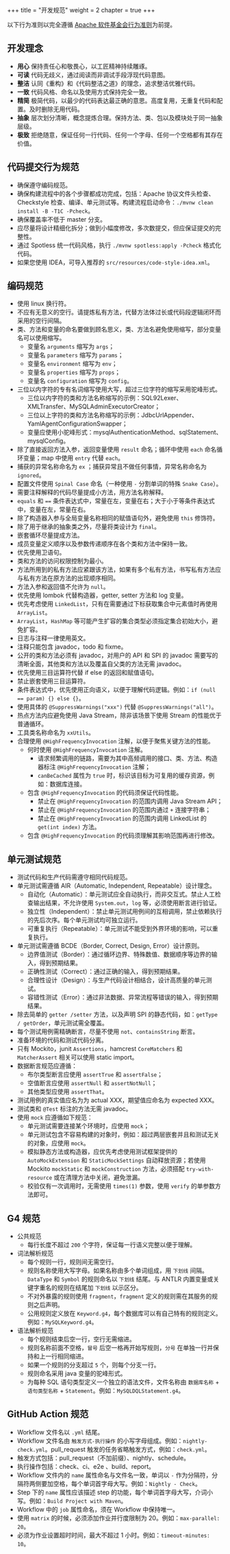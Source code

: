 +++
title = "开发规范"
weight = 2
chapter = true
+++

以下行为准则以完全遵循 [Apache 软件基金会行为准则](https://www.apache.org/foundation/policies/conduct.html)为前提。

## 开发理念

 - **用心** 保持责任心和敬畏心，以工匠精神持续雕琢。
 - **可读** 代码无歧义，通过阅读而非调试手段浮现代码意图。
 - **整洁** 认同《重构》和《代码整洁之道》的理念，追求整洁优雅代码。
 - **一致** 代码风格、命名以及使用方式保持完全一致。
 - **精简** 极简代码，以最少的代码表达最正确的意思。高度复用，无重复代码和配置。及时删除无用代码。
 - **抽象** 层次划分清晰，概念提炼合理。保持方法、类、包以及模块处于同一抽象层级。
 - **极致** 拒绝随意，保证任何一行代码、任何一个字母、任何一个空格都有其存在价值。

## 代码提交行为规范

 - 确保遵守编码规范。
 - 确保构建流程中的各个步骤都成功完成，包括：Apache 协议文件头检查、Checkstyle 检查、编译、单元测试等。构建流程启动命令：`./mvnw clean install -B -T1C -Pcheck`。
 - 确保覆盖率不低于 master 分支。
 - 应尽量将设计精细化拆分；做到小幅度修改，多次数提交，但应保证提交的完整性。
 - 通过 Spotless 统一代码风格，执行 `./mvnw spotless:apply -Pcheck` 格式化代码。
 - 如果您使用 IDEA，可导入推荐的 `src/resources/code-style-idea.xml`。

## 编码规范

 - 使用 linux 换行符。
 - 不应有无意义的空行。请提炼私有方法，代替方法体过长或代码段逻辑闭环而采用的空行间隔。
 - 类、方法和变量的命名要做到顾名思义，类、方法名避免使用缩写，部分变量名可以使用缩写。
   - 变量名 `arguments` 缩写为 `args`；
   - 变量名 `parameters` 缩写为 `params`；
   - 变量名 `environment` 缩写为 `env`；
   - 变量名 `properties` 缩写为 `props`；
   - 变量名 `configuration` 缩写为 `config`。
 - 三位以内字符的专有名词缩写使用大写，超过三位字符的缩写采用驼峰形式。
   - 三位以内字符的类和方法名称缩写的示例：SQL92Lexer、XMLTransfer、MySQLAdminExecutorCreator；
   - 三位以上字符的类和方法名称缩写的示例：JdbcUrlAppender、YamlAgentConfigurationSwapper；
   - 变量应使用小驼峰形式：mysqlAuthenticationMethod、sqlStatement、mysqlConfig。
 - 除了直接返回方法入参，返回变量使用 `result` 命名；循环中使用 `each` 命名循环变量；map 中使用 `entry` 代替 `each`。
 - 捕获的异常名称命名为 `ex` ；捕获异常且不做任何事情，异常名称命名为 `ignored`。
 - 配置文件使用 `Spinal Case` 命名（一种使用 `-` 分割单词的特殊 `Snake Case`）。
 - 需要注释解释的代码尽量提成小方法，用方法名称解释。
 - `equals` 和 `==` 条件表达式中，常量在左，变量在右；大于小于等条件表达式中，变量在左，常量在右。
 - 除了构造器入参与全局变量名称相同的赋值语句外，避免使用 `this` 修饰符。
 - 除了用于继承的抽象类之外，尽量将类设计为 `final`。
 - 嵌套循环尽量提成方法。
 - 成员变量定义顺序以及参数传递顺序在各个类和方法中保持一致。
 - 优先使用卫语句。
 - 类和方法的访问权限控制为最小。
 - 方法所用到的私有方法应紧跟该方法，如果有多个私有方法，书写私有方法应与私有方法在原方法的出现顺序相同。
 - 方法入参和返回值不允许为 `null`。
 - 优先使用 lombok 代替构造器，getter, setter 方法和 log 变量。
 - 优先考虑使用 `LinkedList`，只有在需要通过下标获取集合中元素值时再使用 `ArrayList`。
 - `ArrayList`，`HashMap` 等可能产生扩容的集合类型必须指定集合初始大小，避免扩容。
 - 日志与注释一律使用英文。
 - 注释只能包含 javadoc，todo 和 fixme。
 - 公开的类和方法必须有 javadoc，对用户的 API 和 SPI 的 javadoc 需要写的清晰全面，其他类和方法以及覆盖自父类的方法无需 javadoc。
 - 优先使用三目运算符代替 if else 的返回和赋值语句。
 - 禁止嵌套使用三目运算符。
 - 条件表达式中，优先使用正向语义，以便于理解代码逻辑。例如：`if (null == param) {} else {}`。
 - 使用具体的 `@SuppressWarnings("xxx")` 代替 `@SuppressWarnings("all")`。
 - 热点方法内应避免使用 Java Stream，除非该场景下使用 Stream 的性能优于普通循环。
 - 工具类名称命名为 `xxUtils`。
 - 合理使用 `@HighFrequencyInvocation` 注解，以便于聚焦关键方法的性能。
   - 何时使用 `@HighFrequencyInvocation` 注解。
     - 请求频繁调用的链路，需要为其中高频调用的接口、类、方法、构造器标注 `@HighFrequencyInvocation` 注解；
     - `canBeCached` 属性为 `true` 时，标识该目标为可复用的缓存资源，例如：数据库连接。
   - 包含 `@HighFrequencyInvocation` 的代码须保证代码性能。
     - 禁止在 `@HighFrequencyInvocation` 的范围内调用 Java Stream API；
     - 禁止在 `@HighFrequencyInvocation` 的范围内通过 `+` 连接字符串；
     - 禁止在 `@HighFrequencyInvocation` 的范围内调用 LinkedList 的 `get(int index)` 方法。
   - 包含 `@HighFrequencyInvocation` 的代码须理解其影响范围再进行修改。

## 单元测试规范

 - 测试代码和生产代码需遵守相同代码规范。
 - 单元测试需遵循 AIR（Automatic, Independent, Repeatable）设计理念。
   - 自动化（Automatic）：单元测试应全自动执行，而非交互式。禁止人工检查输出结果，不允许使用 `System.out`，`log` 等，必须使用断言进行验证。
   - 独立性（Independent）：禁止单元测试用例间的互相调用，禁止依赖执行的先后次序。每个单元测试均可独立运行。
   - 可重复执行（Repeatable）：单元测试不能受到外界环境的影响，可以重复执行。
 - 单元测试需遵循 BCDE（Border, Correct, Design, Error）设计原则。
   - 边界值测试（Border）：通过循环边界、特殊数值、数据顺序等边界的输入，得到预期结果。
   - 正确性测试（Correct）：通过正确的输入，得到预期结果。
   - 合理性设计（Design）：与生产代码设计相结合，设计高质量的单元测试。
   - 容错性测试（Error）：通过非法数据、异常流程等错误的输入，得到预期结果。
 - 除去简单的 `getter /setter` 方法，以及声明 SPI 的静态代码，如：`getType / getOrder`，单元测试需全覆盖。
 - 每个测试用例需精确断言，尽量不使用 `not`、`containsString` 断言。
 - 准备环境的代码和测试代码分离。
 - 只有 Mockito，junit `Assertions`，hamcrest `CoreMatchers` 和 `MatcherAssert` 相关可以使用 static import。
 - 数据断言规范应遵循：
    - 布尔类型断言应使用 `assertTrue` 和 `assertFalse`；
    - 空值断言应使用 `assertNull` 和 `assertNotNull`；
    - 其他类型应使用 `assertThat`。
 - 测试用例的真实值应名为为 actual XXX，期望值应命名为 expected XXX。
 - 测试类和 `@Test` 标注的方法无需 javadoc。
 - 使用 `mock` 应遵循如下规范：
   - 单元测试需要连接某个环境时，应使用 `mock`；
   - 单元测试包含不容易构建的对象时，例如：超过两层嵌套并且和测试无关的对象，应使用 `mock`。
   - 模拟静态方法或构造器，应优先考虑使用测试框架提供的 `AutoMockExtension` 和 `StaticMockSettings` 自动释放资源；若使用 Mockito `mockStatic` 和 `mockConstruction` 方法，必须搭配 `try-with-resource` 或在清理方法中关闭，避免泄漏。
   - 校验仅有一次调用时，无需使用 `times(1)` 参数，使用 `verify` 的单参数方法即可。

## G4 规范

 - 公共规范
   - 每行长度不超过 `200` 个字符，保证每一行语义完整以便于理解。
 - 词法解析规范
   - 每个规则一行，规则间无需空行。
   - 规则名称使用大写字母。如果名称由多个单词组成，用 `下划线` 间隔。`DataType` 和 `Symbol` 的规则命名以 `下划线` 结尾。与 ANTLR 内置变量或关键字重名的规则在结尾加 `下划线` 以示区分。
   - 不对外暴露的规则使用 `fragment`，`fragment` 定义的规则需在其服务的规则之后声明。
   - 公用规则定义放在 `Keyword.g4`，每个数据库可以有自己特有的规则定义。例如：`MySQLKeyword.g4`。
 - 语法解析规范
   - 每个规则结束后空一行，空行无需缩进。
   - 规则名称前面不空格，`冒号` 后空一格再开始写规则，`分号` 在单独一行并保持和上一行相同缩进。
   - 如果一个规则的分支超过 `5` 个，则每个分支一行。
   - 规则命名采用 java 变量的驼峰形式。
   - 为每种 SQL 语句类型定义一个独立的语法文件，文件名称由 `数据库名称` + `语句类型名称` + `Statement`。例如：`MySQLDQLStatement.g4`。

## GitHub Action 规范

- Workflow 文件名以 `.yml` 结尾。
- Workflow 文件名由 `触发方式-执行操作` 的小写字母组成。例如：`nightly-check.yml`。pull_request 触发的任务省略触发方式，例如：`check.yml`。
- 触发方式包括：pull_request（不加前缀）、nightly、schedule。
- 执行操作包括：check、ci、e2e 、build、report。
- Workflow 文件内的 `name` 属性命名与文件名一致，单词以 `-` 作为分隔符，分隔符两侧要加空格，每个单词首字母大写。例如：`Nightly - Check`。
- Step 下的 `name` 属性应该描述 step 的功能，每个单词首字母大写，介词小写。例如：`Build Project with Maven`。
- Workflow 中的 `job` 属性命名，须在 Workflow 中保持唯一。
- 使用 `matrix` 的时候，必须添加作业并行度限制为 20。例如：`max-parallel: 20`。
- 必须为作业设置超时时间，最大不超过 1 小时。例如：`timeout-minutes: 10`。
